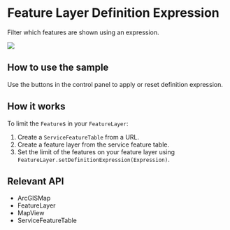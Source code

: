 # Feature Layer Definition Expression

Filter which features are shown using an expression.

![]("FeatureLayerDefinitionExpression.gif)

## How to use the sample

Use the buttons in the control panel to apply or reset definition expression.

## How it works

To limit the `Feature`s in your `FeatureLayer`:


  1. Create a `ServiceFeatureTable` from a URL.
  2. Create a feature layer from the service feature table.
  3. Set the limit of the features on your feature layer using `FeatureLayer.setDefinitionExpression(Expression)`.


## Relevant API


  * ArcGISMap
  * FeatureLayer
  * MapView
  * ServiceFeatureTable


